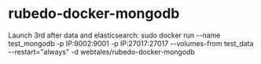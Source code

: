 # rubedo-docker-mongodb
Launch 3rd after data and elasticsearch:
sudo docker run --name test_mongodb -p IP:9002:9001 -p IP:27017:27017 --volumes-from test_data --restart="always" -d webtales/rubedo-docker-mongodb